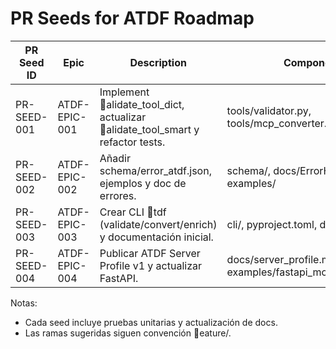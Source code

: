 ﻿# PR Seeds for ATDF Roadmap

| PR Seed ID | Epic | Description | Components |
|------------|------|-------------|-------------|
| PR-SEED-001 | ATDF-EPIC-001 | Implement alidate_tool_dict, actualizar alidate_tool_smart y refactor tests. | tools/validator.py, tools/mcp_converter.py, tests/ |
| PR-SEED-002 | ATDF-EPIC-002 | Añadir schema/error_atdf.json, ejemplos y doc de errores. | schema/, docs/ErrorHandling.md, examples/ |
| PR-SEED-003 | ATDF-EPIC-003 | Crear CLI tdf (validate/convert/enrich) y documentación inicial. | cli/, pyproject.toml, docs/cli.md |
| PR-SEED-004 | ATDF-EPIC-004 | Publicar ATDF Server Profile v1 y actualizar FastAPI. | docs/server_profile.md, examples/fastapi_mcp_integration.py |

Notas:
- Cada seed incluye pruebas unitarias y actualización de docs.
- Las ramas sugeridas siguen convención eature/<seed-id-lower>.
